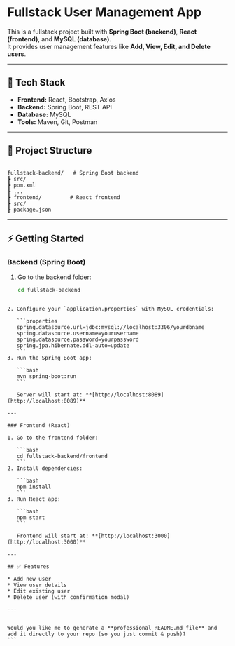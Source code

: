 
# Fullstack User Management App

This is a fullstack project built with **Spring Boot (backend)**, **React (frontend)**, and **MySQL (database)**.  
It provides user management features like **Add, View, Edit, and Delete users**.

---

## 🚀 Tech Stack
- **Frontend:** React, Bootstrap, Axios
- **Backend:** Spring Boot, REST API
- **Database:** MySQL
- **Tools:** Maven, Git, Postman

---

## 📂 Project Structure
```

fullstack-backend/   # Spring Boot backend
┣ src/
┣ pom.xml
┣ ...
┣ frontend/         # React frontend
┣ src/
┣ package.json

````

---

## ⚡ Getting Started

### Backend (Spring Boot)
1. Go to the backend folder:
   ```bash
   cd fullstack-backend
````

2. Configure your `application.properties` with MySQL credentials:

   ```properties
   spring.datasource.url=jdbc:mysql://localhost:3306/yourdbname
   spring.datasource.username=yourusername
   spring.datasource.password=yourpassword
   spring.jpa.hibernate.ddl-auto=update
   ```
3. Run the Spring Boot app:

   ```bash
   mvn spring-boot:run
   ```

   Server will start at: **[http://localhost:8089](http://localhost:8089)**

---

### Frontend (React)

1. Go to the frontend folder:

   ```bash
   cd fullstack-backend/frontend
   ```
2. Install dependencies:

   ```bash
   npm install
   ```
3. Run React app:

   ```bash
   npm start
   ```

   Frontend will start at: **[http://localhost:3000](http://localhost:3000)**

---

## ✅ Features

* Add new user
* View user details
* Edit existing user
* Delete user (with confirmation modal)

---


Would you like me to generate a **professional README.md file** and add it directly to your repo (so you just commit & push)?
```
